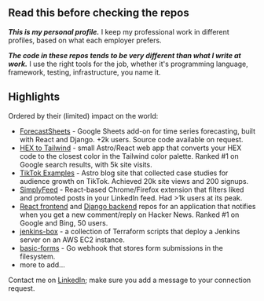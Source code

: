 ## Read this before checking the repos

**_This is my personal profile._** I keep my professional work in different profiles, based on what each employer prefers.

**_The code in these repos tends to be very different than what I write at work._** I use the right tools for the job, whether it's
programming language, framework, testing, infrastructure, you name it.

## Highlights

Ordered by their (limited) impact on the world:

- [ForecastSheets](https://forecastsheets.com) - Google Sheets add-on for time series forecasting, built with React and Django. +2k users. Source code available on request.
- [HEX to Tailwind](https://github.com/mihailthebuilder/hex-tailwind/) - small Astro/React web app that converts your HEX code to the closest color in the Tailwind color palette. Ranked #1 on Google search results, with 5k site visits.
- [TikTok Examples](https://github.com/mihailthebuilder/tiktokexamples) - Astro blog site that collected case studies for audience growth on TikTok. Achieved 20k site views and 200 signups.
- [SimplyFeed](https://github.com/mihailthebuilder/simplyfeed) - React-based Chrome/Firefox extension that filters liked and promoted posts in your LinkedIn feed. Had >1k users at its peak.
- [React frontend](https://github.com/mihailthebuilder/hackernewsalerts-frontend) and [Django backend](https://github.com/mihailthebuilder/hackernewsalerts-backend) repos for an application that notifies when you get a new comment/reply on Hacker News. Ranked #1 on Google and Bing, 50 users.
- [jenkins-box](https://github.com/mihailthebuilder/jenkins-box) - a collection of Terraform scripts that deploy a Jenkins server on an AWS EC2 instance.
- [basic-forms](https://github.com/mihailthebuilder/basic-forms/) - Go webhook that stores form submissions in the filesystem.
- more to add...

Contact me on [LinkedIn](https://www.linkedin.com/in/mihailmarian/); make sure you add a message to your connection request.
